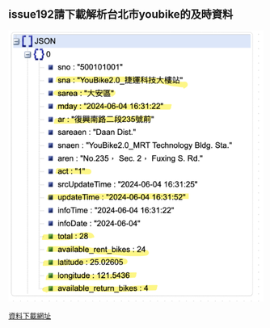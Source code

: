 ## issue192請下載解析台北市youbike的及時資料

![pydantic解析](./youbike.png)

[資料下載網址](https://tcgbusfs.blob.core.windows.net/dotapp/youbike/v2/youbike_immediate.json)